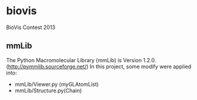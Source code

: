biovis
======

BioVis Contest 2013



mmLib
-----
The Python Macromolecular Library (mmLib) is Version 1.2.0. (http://pymmlib.sourceforge.net/)
In this project, some modify were applied into:
* mmLib/Viewer.py (myGLAtomList)
* mmLib/Structure.py(Chain)
